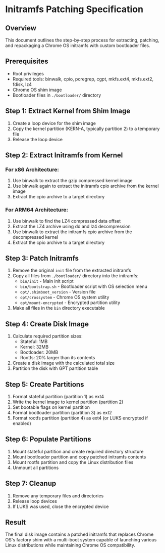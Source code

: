 # Initramfs Patching Specification

## Overview
This document outlines the step-by-step process for extracting, patching, and repackaging a Chrome OS initramfs with custom bootloader files.

## Prerequisites
- Root privileges
- Required tools: binwalk, cpio, pcregrep, cgpt, mkfs.ext4, mkfs.ext2, fdisk, lz4
- Chrome OS shim image
- Bootloader files in `./bootloader/` directory

## Step 1: Extract Kernel from Shim Image
1. Create a loop device for the shim image
2. Copy the kernel partition (KERN-A, typically partition 2) to a temporary file
3. Release the loop device

## Step 2: Extract Initramfs from Kernel
### For x86 Architecture:
1. Use binwalk to extract the gzip compressed kernel image
2. Use binwalk again to extract the initramfs cpio archive from the kernel image
3. Extract the cpio archive to a target directory

### For ARM64 Architecture:
1. Use binwalk to find the LZ4 compressed data offset
2. Extract the LZ4 archive using dd and lz4 decompression
3. Use binwalk to extract the initramfs cpio archive from the decompressed kernel
4. Extract the cpio archive to a target directory

## Step 3: Patch Initramfs
1. Remove the original `init` file from the extracted initramfs
2. Copy all files from `./bootloader/` directory into the initramfs:
   - `bin/init` - Main init script
   - `bin/bootstrap.sh` - Bootloader script with OS selection menu
   - `opt/.shimboot_version` - Version file
   - `opt/crossystem` - Chrome OS system utility
   - `opt/mount-encrypted` - Encrypted partition utility
3. Make all files in the `bin` directory executable

## Step 4: Create Disk Image
1. Calculate required partition sizes:
   - Stateful: 1MB
   - Kernel: 32MB
   - Bootloader: 20MB
   - Rootfs: 20% larger than its contents
2. Create a disk image with the calculated total size
3. Partition the disk with GPT partition table

## Step 5: Create Partitions
1. Format stateful partition (partition 1) as ext4
2. Write the kernel image to kernel partition (partition 2)
3. Set bootable flags on kernel partition
4. Format bootloader partition (partition 3) as ext2
5. Format rootfs partition (partition 4) as ext4 (or LUKS encrypted if enabled)

## Step 6: Populate Partitions
1. Mount stateful partition and create required directory structure
2. Mount bootloader partition and copy patched initramfs contents
3. Mount rootfs partition and copy the Linux distribution files
4. Unmount all partitions

## Step 7: Cleanup
1. Remove any temporary files and directories
2. Release loop devices
3. If LUKS was used, close the encrypted device

## Result
The final disk image contains a patched initramfs that replaces Chrome OS's factory shim with a multi-boot system capable of launching various Linux distributions while maintaining Chrome OS compatibility.